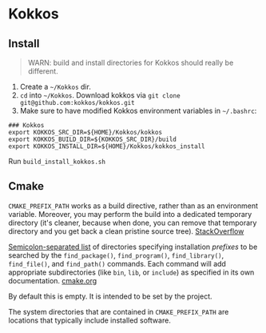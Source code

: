 # Kokkos

## Install

> WARN: build and install directories for Kokkos should really be different.

1. Create a `~/Kokkos` dir.
2. `cd` into `~/Kokkos`. Download kokkos via  `git clone git@github.com:kokkos/kokkos.git`
3. Make sure to have modified Kokkos environment variables in `~/.bashrc`:

```
### Kokkos
export KOKKOS_SRC_DIR=${HOME}/Kokkos/kokkos
export KOKKOS_BUILD_DIR=${KOKKOS_SRC_DIR}/build
export KOKKOS_INSTALL_DIR=${HOME}/Kokkos/kokkos_install
```

Run `build_install_kokkos.sh`


## Cmake

`CMAKE_PREFIX_PATH` works as a build directive, rather than as an environment variable. Moreover, you may perform the build into a dedicated temporary directory (it's cleaner, because when done, you can remove that temporary directory and you get back a clean pristine source tree). [StackOverflow](https://stackoverflow.com/questions/8019505/how-to-set-the-cmake-prefix-path)

[Semicolon-separated list](https://cmake.org/cmake/help/latest/manual/cmake-language.7.html#cmake-language-lists) of directories specifying installation *prefixes* to be searched by the `find_package()`, `find_program()`, `find_library()`, `find_file()`, and `find_path()` commands. Each command will add appropriate subdirectories (like `bin`, `lib`, or `include`) as specified in its own documentation. [cmake.org](https://cmake.org/cmake/help/latest/variable/CMAKE_PREFIX_PATH.html)

By default this is empty. It is intended to be set by the project.

The system directories that are contained in `CMAKE_PREFIX_PATH` are locations that typically include installed software.
